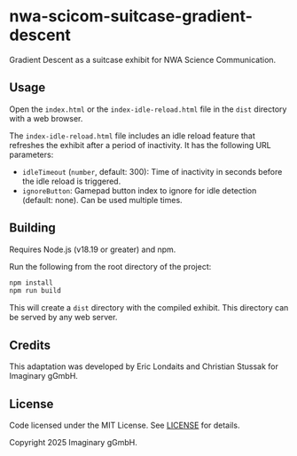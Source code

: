 # nwa-scicom-suitcase-gradient-descent

Gradient Descent as a suitcase exhibit for NWA Science Communication.

## Usage

Open the `index.html` or the `index-idle-reload.html` file in the `dist` directory with a web browser.

The `index-idle-reload.html` file includes an idle reload feature that refreshes the exhibit after a period of
inactivity. It has the following URL parameters:
- `idleTimeout` (`number`, default: 300): Time of inactivity in seconds before the idle reload is triggered.
- `ignoreButton`: Gamepad button index to ignore for idle detection (default: none). Can be used multiple times.

## Building

Requires Node.js (v18.19 or greater) and npm.

Run the following from the root directory of the project:

```bash
npm install
npm run build
```

This will create a `dist` directory with the compiled exhibit. This directory can be served by any web server.

## Credits

This adaptation was developed by Eric Londaits and Christian Stussak for Imaginary gGmbH.

## License

Code licensed under the MIT License. See [LICENSE](LICENSE) for details.

Copyright 2025 Imaginary gGmbH.

